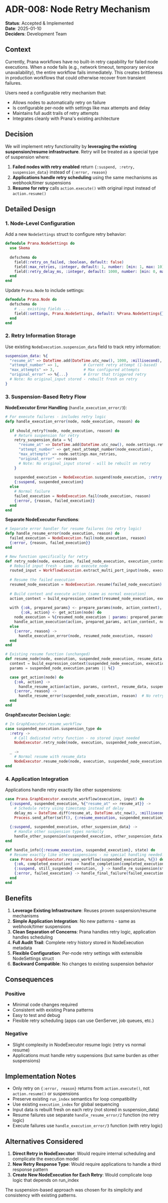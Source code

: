 # ADR-008: Node Retry Mechanism

**Status**: Accepted & Implemented  
**Date**: 2025-01-10  
**Deciders**: Development Team

## Context

Currently, Prana workflows have no built-in retry capability for failed node executions. When a node fails (e.g., network timeout, temporary service unavailability), the entire workflow fails immediately. This creates brittleness in production workflows that could otherwise recover from transient failures.

Users need a configurable retry mechanism that:
- Allows nodes to automatically retry on failure
- Is configurable per-node with settings like max attempts and delay
- Maintains full audit trails of retry attempts
- Integrates cleanly with Prana's existing architecture

## Decision

We will implement retry functionality by **leveraging the existing suspension/resume infrastructure**. Retry will be treated as a special type of suspension where:

1. **Failed nodes with retry enabled** return `{:suspend, :retry, suspension_data}` instead of `{:error, reason}`
2. **Applications handle retry scheduling** using the same mechanisms as webhook/timer suspensions
3. **Resume for retry** calls `action.execute()` with original input instead of `action.resume()`

## Detailed Design

### 1. Node-Level Configuration

Add a new `NodeSettings` struct to configure retry behavior:

```elixir
defmodule Prana.NodeSettings do
  use Skema
  
  defschema do
    field(:retry_on_failed, :boolean, default: false)
    field(:max_retries, :integer, default: 1, number: [min: 1, max: 10])
    field(:retry_delay_ms, :integer, default: 1000, number: [min: 0, max: 60_000])
  end
end
```

Update `Prana.Node` to include settings:

```elixir
defmodule Prana.Node do
  defschema do
    # ... existing fields ...
    field(:settings, Prana.NodeSettings, default: %Prana.NodeSettings{})
  end
end
```

### 2. Retry Information Storage

Use existing `NodeExecution.suspension_data` field to track retry information:

```elixir
suspension_data: %{
  "resume_at" => DateTime.add(DateTime.utc_now(), 1000, :millisecond), # Absolute timestamp for retry
  "attempt_number" => 1,           # Current retry attempt (1-based)
  "max_attempts" => 3,             # Max configured attempts
  "original_error" => %{...}       # Error that triggered retry
  # Note: No original_input stored - rebuilt fresh on retry
}
```

### 3. Suspension-Based Retry Flow

**NodeExecutor Error Handling** (`handle_execution_error/3`):

```elixir
# For execute failures - includes retry logic
defp handle_execution_error(node, node_execution, reason) do
  
  if should_retry?(node, node_execution, reason) do
    # Return suspension for retry
    retry_suspension_data = %{
      "resume_at" => DateTime.add(DateTime.utc_now(), node.settings.retry_delay_ms, :millisecond),
      "attempt_number" => get_next_attempt_number(node_execution),
      "max_attempts" => node.settings.max_retries,
      "original_error" => reason
      # Note: No original_input stored - will be rebuilt on retry
    }
    
    suspended_execution = NodeExecution.suspend(node_execution, :retry, retry_suspension_data)
    {:suspend, suspended_execution}
  else
    # Normal failure
    failed_execution = NodeExecution.fail(node_execution, reason)
    {:error, {reason, failed_execution}}
  end
end
```

**Separate NodeExecutor Functions**:

```elixir
# Separate error handler for resume failures (no retry logic)
defp handle_resume_error(node_execution, reason) do
  failed_execution = NodeExecution.fail(node_execution, reason)
  {:error, {reason, failed_execution}}
end

# New function specifically for retry
def retry_node(node, execution, failed_node_execution, execution_context) do
  # Rebuild input fresh - same as execute_node
  routed_input = WorkflowExecution.extract_multi_port_input(node, execution)
  
  # Resume the failed execution
  resumed_node_execution = NodeExecution.resume(failed_node_execution)
  
  # Build context and execute action (same as normal execution)
  action_context = build_expression_context(resumed_node_execution, execution, routed_input, execution_context)
  
  with {:ok, prepared_params} <- prepare_params(node, action_context),
       {:ok, action} <- get_action(node) do
    node_execution = %{resumed_node_execution | params: prepared_params}
    handle_action_execution(action, prepared_params, action_context, node_execution, execution)
  else
    {:error, reason} ->
      handle_execution_error(node, resumed_node_execution, reason)
  end
end

# Existing resume function (unchanged)
def resume_node(node, execution, suspended_node_execution, resume_data, execution_context) do
  context = build_expression_context(suspended_node_execution, execution, %{}, execution_context)
  params = suspended_node_execution.params || %{}

  case get_action(node) do
    {:ok, action} ->
      handle_resume_action(action, params, context, resume_data, suspended_node_execution, execution)
    {:error, reason} ->
      handle_resume_error(suspended_node_execution, reason)  # No retry for resume failures
  end
end
```

**GraphExecutor Decision Logic**:

```elixir
# In GraphExecutor.resume_workflow
case suspended_execution.suspension_type do
  :retry ->
    # Call dedicated retry function - no stored input needed
    NodeExecutor.retry_node(node, execution, suspended_node_execution, context)
    
  _ ->
    # Normal resume with resume_data
    NodeExecutor.resume_node(node, execution, suspended_node_execution, resume_data, context)
end
```

### 4. Application Integration

Applications handle retry exactly like other suspensions:

```elixir
case Prana.GraphExecutor.execute_workflow(execution, input) do
  {:suspend, suspended_execution, %{"resume_at" => resume_at}} ->
    # Schedule retry using timestamp instead of delay
    delay_ms = DateTime.diff(resume_at, DateTime.utc_now(), :millisecond) |> max(0)
    Process.send_after(self(), {:resume_execution, suspended_execution}, delay_ms)
    
  {:suspend, suspended_execution, other_suspension_data} ->
    # Handle other suspension types normally
    handle_other_suspension(suspended_execution, other_suspension_data)
end

def handle_info({:resume_execution, suspended_execution}, state) do
  # Resume exactly like other suspensions - no special handling needed!
  case Prana.GraphExecutor.resume_workflow(suspended_execution, %{}) do
    {:ok, completed_execution} -> handle_completion(completed_execution)
    {:suspend, still_suspended_execution, _} -> handle_re_suspension(still_suspended_execution)
    {:error, failed_execution} -> handle_final_failure(failed_execution)
  end
end
```

## Benefits

1. **Leverage Existing Infrastructure**: Reuses proven suspension/resume mechanisms
2. **Simple Application Integration**: No new patterns - same as webhook/timer suspensions
3. **Clean Separation of Concerns**: Prana handles retry logic, application handles scheduling
4. **Full Audit Trail**: Complete retry history stored in NodeExecution metadata
5. **Flexible Configuration**: Per-node retry settings with extensible NodeSettings struct
6. **Backward Compatible**: No changes to existing suspension behavior

## Consequences

### Positive
- Minimal code changes required
- Consistent with existing Prana patterns
- Easy to test and debug
- Flexible retry scheduling (apps can use GenServer, job queues, etc.)

### Negative
- Slight complexity in NodeExecutor resume logic (retry vs normal resume)
- Applications must handle retry suspensions (but same burden as other suspensions)

## Implementation Notes

- Only retry on `{:error, reason}` returns from `action.execute()`, not `action.resume()` or suspensions
- Preserve existing `run_index` semantics for loop compatibility
- Use existing `execution_index` for global sequencing
- Input data is rebuilt fresh on each retry (not stored in suspension_data)
- Resume failures use separate `handle_resume_error/2` function (no retry logic)
- Execute failures use `handle_execution_error/3` function (with retry logic)

## Alternatives Considered

1. **Direct Retry in NodeExecutor**: Would require internal scheduling and complicate the execution model
2. **New Retry Response Type**: Would require applications to handle a third response pattern
3. **Create New NodeExecution for Each Retry**: Would complicate loop logic that depends on run_index

The suspension-based approach was chosen for its simplicity and consistency with existing patterns.